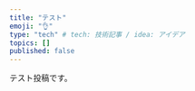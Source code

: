 ```yaml
---
title: "テスト"
emoji: "👌"
type: "tech" # tech: 技術記事 / idea: アイデア
topics: []
published: false
---
```


テスト投稿です。
